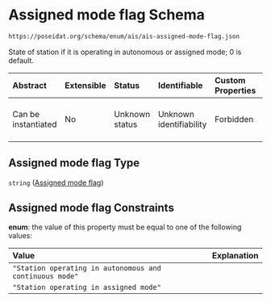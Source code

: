 # Assigned mode flag Schema

```txt
https://poseidat.org/schema/enum/ais/ais-assigned-mode-flag.json
```

State of station if it is operating in autonomous or assigned mode; 0 is default.

| Abstract            | Extensible | Status         | Identifiable            | Custom Properties | Additional Properties | Access Restrictions | Defined In                                                                                         |
| :------------------ | :--------- | :------------- | :---------------------- | :---------------- | :-------------------- | :------------------ | :------------------------------------------------------------------------------------------------- |
| Can be instantiated | No         | Unknown status | Unknown identifiability | Forbidden         | Allowed               | none                | [ais-assigned-mode-flag.json](schemas/enum/ais/ais-assigned-mode-flag.json "open original schema") |

## Assigned mode flag Type

`string` ([Assigned mode flag](ais-assigned-mode-flag.md))

## Assigned mode flag Constraints

**enum**: the value of this property must be equal to one of the following values:

| Value                                                   | Explanation |
| :------------------------------------------------------ | :---------- |
| `"Station operating in autonomous and continuous mode"` |             |
| `"Station operating in assigned mode"`                  |             |
